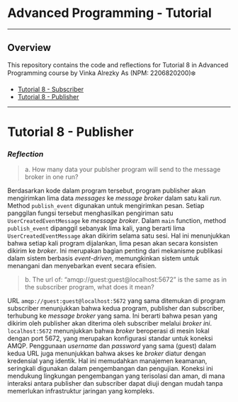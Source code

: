 # Advanced Programming - Tutorial


------------
## Overview

This repository contains the code and reflections for Tutorial 8 in Advanced Programming course by Vinka Alrezky As (NPM: 2206820200)❄️
- [Tutorial 8 - Subscriber](https://github.com/vinkakniv/tutorial8-subscriber)
- [Tutorial 8 - Publisher](https://github.com/vinkakniv/tutorial8-publisher)
------------
# Tutorial 8 - Publisher

### _Reflection_

> a. How many data your publsher program will send to the message broker in one
run?

Berdasarkan kode dalam program tersebut, program publisher akan mengirimkan lima data _messages_ ke _message broker_ dalam satu kali _run_. Method `publish_event` digunakan untuk mengirimkan pesan. Setiap panggilan fungsi tersebut menghasilkan pengiriman satu `UserCreatedEventMessage` ke _message broker_. Dalam `main` function, method `publish_event`
dipanggil sebanyak lima kali, yang berarti lima `UserCreatedEventMessage` akan dikirim selama satu sesi. Hal ini menunjukkan bahwa setiap kali program dijalankan, lima pesan akan secara konsisten dikirim ke _broker_. Ini merupakan bagian penting dari mekanisme publikasi dalam sistem berbasis _event-driven_, memungkinkan sistem untuk menangani dan menyebarkan event secara efisien.
> b. The url of: “amqp://guest:guest@localhost:5672” is the same as in the subscriber
program, what does it mean?

URL `amqp://guest:guest@localhost:5672` yang sama ditemukan di program subscriber menunjukkan bahwa kedua program, publisher dan subscriber, terhubung ke _message broker_ yang sama. Ini berarti bahwa pesan yang dikirim oleh publisher akan diterima oleh subscriber melalui _broker ini_. `localhost:5672` menunjukkan bahwa _broker_ beroperasi di mesin lokal dengan port 5672, yang merupakan konfigurasi standar untuk koneksi AMQP. Penggunaan _username_ dan _password_ yang sama (guest) dalam kedua URL juga menunjukkan bahwa akses ke _broker_ diatur dengan kredensial yang identik. Hal ini memudahkan manajemen keamanan, seringkali digunakan dalam pengembangan dan pengujian. Koneksi ini mendukung lingkungan pengembangan yang terisolasi dan aman, di mana interaksi antara publisher dan subscriber dapat diuji dengan mudah tanpa memerlukan infrastruktur jaringan yang kompleks.
